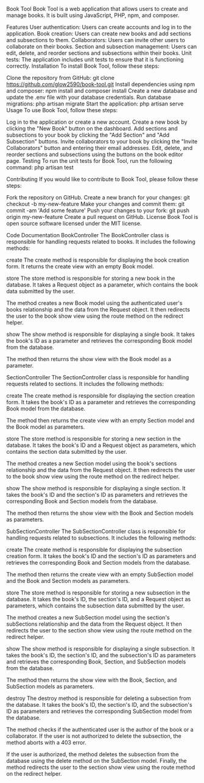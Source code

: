 Book Tool
Book Tool is a web application that allows users to create and manage books. It is built using JavaScript, PHP, npm, and composer.

Features
User authentication: Users can create accounts and log in to the application.
Book creation: Users can create new books and add sections and subsections to them.
Collaborators: Users can invite other users to collaborate on their books.
Section and subsection management: Users can edit, delete, and reorder sections and subsections within their books.
Unit tests: The application includes unit tests to ensure that it is functioning correctly.
Installation
To install Book Tool, follow these steps:

Clone the repository from GitHub: git clone https://github.com/glow2590/book-tool.git
Install dependencies using npm and composer: npm install and composer install
Create a new database and update the .env file with your database credentials.
Run database migrations: php artisan migrate
Start the application: php artisan serve
Usage
To use Book Tool, follow these steps:

Log in to the application or create a new account.
Create a new book by clicking the "New Book" button on the dashboard.
Add sections and subsections to your book by clicking the "Add Section" and "Add Subsection" buttons.
Invite collaborators to your book by clicking the "Invite Collaborators" button and entering their email addresses.
Edit, delete, and reorder sections and subsections using the buttons on the book editor page.
Testing
To run the unit tests for Book Tool, run the following command: php artisan test

Contributing
If you would like to contribute to Book Tool, please follow these steps:

Fork the repository on GitHub.
Create a new branch for your changes: git checkout -b my-new-feature
Make your changes and commit them: git commit -am 'Add some feature'
Push your changes to your fork: git push origin my-new-feature
Create a pull request on GitHub.
License
Book Tool is open source software licensed under the MIT license.

Code Documentation
BookController
The BookController class is responsible for handling requests related to books. It includes the following methods:

create
The create method is responsible for displaying the book creation form. It returns the create view with an empty Book model.

store
The store method is responsible for storing a new book in the database. It takes a Request object as a parameter, which contains the book data submitted by the user.

The method creates a new Book model using the authenticated user's books relationship and the data from the Request object. It then redirects the user to the book show view using the route method on the redirect helper.

show
The show method is responsible for displaying a single book. It takes the book's ID as a parameter and retrieves the corresponding Book model from the database.

The method then returns the show view with the Book model as a parameter.

SectionController
The SectionController class is responsible for handling requests related to sections. It includes the following methods:

create
The create method is responsible for displaying the section creation form. It takes the book's ID as a parameter and retrieves the corresponding Book model from the database.

The method then returns the create view with an empty Section model and the Book model as parameters.

store
The store method is responsible for storing a new section in the database. It takes the book's ID and a Request object as parameters, which contains the section data submitted by the user.

The method creates a new Section model using the book's sections relationship and the data from the Request object. It then redirects the user to the book show view using the route method on the redirect helper.

show
The show method is responsible for displaying a single section. It takes the book's ID and the section's ID as parameters and retrieves the corresponding Book and Section models from the database.

The method then returns the show view with the Book and Section models as parameters.

SubSectionController
The SubSectionController class is responsible for handling requests related to subsections. It includes the following methods:

create
The create method is responsible for displaying the subsection creation form. It takes the book's ID and the section's ID as parameters and retrieves the corresponding Book and Section models from the database.

The method then returns the create view with an empty SubSection model and the Book and Section models as parameters.

store
The store method is responsible for storing a new subsection in the database. It takes the book's ID, the section's ID, and a Request object as parameters, which contains the subsection data submitted by the user.

The method creates a new SubSection model using the section's subSections relationship and the data from the Request object. It then redirects the user to the section show view using the route method on the redirect helper.

show
The show method is responsible for displaying a single subsection. It takes the book's ID, the section's ID, and the subsection's ID as parameters and retrieves the corresponding Book, Section, and SubSection models from the database.

The method then returns the show view with the Book, Section, and SubSection models as parameters.

destroy
The destroy method is responsible for deleting a subsection from the database. It takes the book's ID, the section's ID, and the subsection's ID as parameters and retrieves the corresponding SubSection model from the database.

The method checks if the authenticated user is the author of the book or a collaborator. If the user is not authorized to delete the subsection, the method aborts with a 403 error.

If the user is authorized, the method deletes the subsection from the database using the delete method on the SubSection model. Finally, the method redirects the user to the section show view using the route method on the redirect helper.
